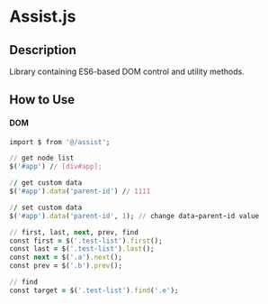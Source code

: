 # Assist.js

## Description
Library containing ES6-based DOM control and utility methods.

## How to Use
#### DOM
```ruby
import $ from '@/assist';

// get node list
$('#app') // [div#app];

// get custom data
$('#app').data('parent-id') // 1111

// set custom data
$('#app').data('parent-id', 1); // change data-parent-id value

// first, last, next, prev, find
const first = $('.test-list').first();
const last = $('.test-list').last();
const next = $('.a').next();
const prev = $('.b').prev();

// find
const target = $('.test-list').find('.e');

```
